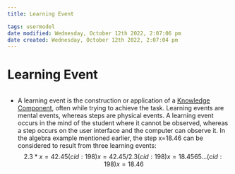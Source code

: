 ```yaml
---
title: Learning Event

tags: usermodel 
date modified: Wednesday, October 12th 2022, 2:07:06 pm
date created: Wednesday, October 12th 2022, 2:07:04 pm
---
```


# Learning Event
```toc
```

- A learning event is the construction or application of a [Knowledge Component](Knowledge%20Component.md), often while trying to achieve the task. Learning events are mental events, whereas steps are physical events. A learning event occurs in the mind of the student where it cannot be observed, whereas a step occurs on the user interface and the computer can observe it. In the algebra example mentioned earlier, the step x=18.46 can be considered to result from three learning events: $$2.3*x=42.45 (cid:198) x=42.45/2.3 (cid:198) x=18.4565… (cid:198) x=18.46$$



